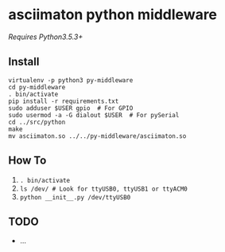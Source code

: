 # asciimaton python middleware

_Requires Python3.5.3+_

## Install

```
virtualenv -p python3 py-middleware
cd py-middleware
. bin/activate
pip install -r requirements.txt
sudo adduser $USER gpio  # For GPIO
sudo usermod -a -G dialout $USER  # For pySerial
cd ../src/python
make
mv asciimaton.so ../../py-middleware/asciimaton.so
```


## How To

1. `. bin/activate`
1. `ls /dev/ # Look for ttyUSB0, ttyUSB1 or ttyACM0` 
1. `python __init__.py /dev/ttyUSB0`

## TODO

* ...
